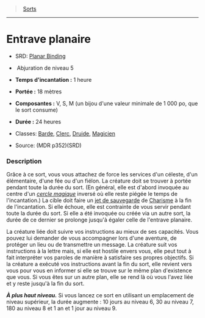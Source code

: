 ﻿> [Sorts](hd_spells.md)

---

# Entrave planaire

- SRD: [Planar Binding](srd_spells_planar_binding.md)

-  Abjuration de niveau 5

- **Temps d'incantation :** 1 heure

- **Portée :** 18 mètres

- **Composantes :** V, S, M (un bijou d'une valeur minimale de 1 000 po, que le sort consume)

- **Durée :** 24 heures

- Classes: [Barde](hd_bard.md), [Clerc](hd_cleric.md), [Druide](hd_druid.md), [Magicien](hd_wizard.md)

- Source: (MDR p352)(SRD)

### Description

Grâce à ce sort, vous vous attachez de force les services d'un céleste, d'un élémentaire, d'une fée ou d'un fiélon. La créature doit se trouver à portée pendant toute la durée du sort. (En général, elle est d'abord invoquée au centre d'un _[cercle magique](hd_spells_cercle_magique.md)_ inversé où elle reste piégée le temps de l'incantation.) La cible doit faire un [jet de sauvegarde](hd_abilities_jets_de_sauvegarde.md) de [Charisme](hd_abilities_charisma.md) à la fin de l'incantation. Si elle échoue, elle est contrainte de vous servir pendant toute la durée du sort. Si elle a été invoquée ou créée via un autre sort, la durée de ce dernier se prolonge jusqu'à égaler celle de l'entrave planaire.

La créature liée doit suivre vos instructions au mieux de ses capacités. Vous pouvez lui demander de vous accompagner lors d'une aventure, de protéger un lieu ou de transmettre un message. La créature suit vos instructions à la lettre mais, si elle est hostile envers vous, elle peut tout à fait interpréter vos paroles de manière à satisfaire ses propres objectifs. Si la créature a exécuté vos instructions avant la fin du sort, elle revient vers vous pour vous en informer si elle se trouve sur le même plan d'existence que vous. Si vous êtes sur un autre plan, elle se rend là où vous l'avez liée et y reste jusqu'à la fin du sort.

**_À plus haut niveau._** Si vous lancez ce sort en utilisant un emplacement de niveau supérieur, la durée augmente : 10 jours au niveau 6, 30 au niveau 7, 180 au niveau 8 et 1 an et 1 jour au niveau 9.

